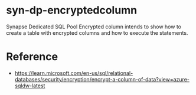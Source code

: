 # syn-dp-encryptedcolumn
Synapse Dedicated SQL Pool Encrypted column intends to show how to create a table with encrypted columns and how to execute the statements.

# Reference

- https://learn.microsoft.com/en-us/sql/relational-databases/security/encryption/encrypt-a-column-of-data?view=azure-sqldw-latest